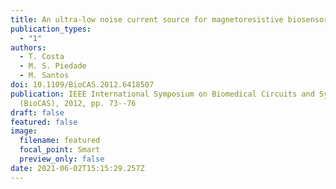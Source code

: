 ```yaml
---
title: An ultra-low noise current source for magnetoresistive biosensors biasing
publication_types:
  - "1"
authors:
  - T. Costa
  - M. S. Piedade
  - M. Santos
doi: 10.1109/BioCAS.2012.6418507
publication: IEEE International Symposium on Biomedical Circuits and Systemas
  (BioCAS), 2012, pp. 73--76
draft: false
featured: false
image:
  filename: featured
  focal_point: Smart
  preview_only: false
date: 2021-06-02T15:15:29.257Z
---
```

